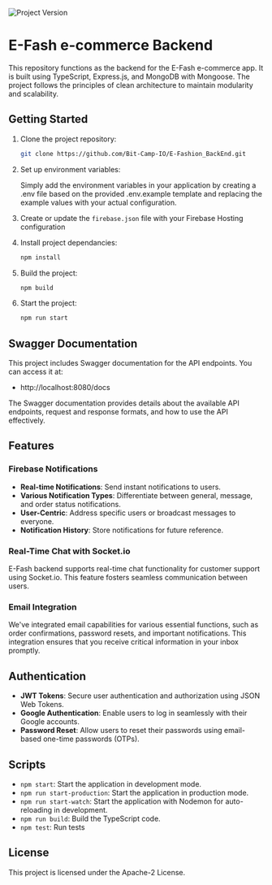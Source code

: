 ![Project Version](https://img.shields.io/badge/version-0.0.1-blue)




# E-Fash e-commerce Backend

This repository functions as the backend for the E-Fash e-commerce app. It is built using TypeScript, Express.js, and MongoDB with Mongoose. The project follows the principles of clean architecture to maintain modularity and scalability.


## Getting Started

1. Clone the project repository:

   ```bash
   git clone https://github.com/Bit-Camp-IO/E-Fashion_BackEnd.git 

2. Set up environment variables:
   
   Simply add the environment variables in your application by creating a .env file based on the provided .env.example template and replacing the example values with your actual configuration.


3. Create or update the `firebase.json` file with your Firebase Hosting configuration

4. Install project dependancies:
   ```bash
   npm install

5. Build the project:
   ```bash
   npm build
6. Start the project:
   ```bash
   npm run start
## Swagger Documentation
This project includes Swagger documentation for the API endpoints. You can access it at:

- http://localhost:8080/docs

The Swagger documentation provides details about the available API endpoints, request and response formats, and how to use the API effectively.

## Features

### Firebase Notifications

- **Real-time Notifications**: Send instant notifications to users.
- **Various Notification Types**: Differentiate between general, message, and order status notifications.
- **User-Centric**: Address specific users or broadcast messages to everyone.
- **Notification History**: Store notifications for future reference.

### Real-Time Chat with Socket.io

E-Fash backend supports real-time chat functionality for customer support using Socket.io. This feature fosters seamless communication between users.

### Email Integration

We've integrated email capabilities for various essential functions, such as order confirmations, password resets, and important notifications. This integration ensures that you receive critical information in your inbox promptly.


## Authentication

- **JWT Tokens**: Secure user authentication and authorization using JSON Web Tokens.
- **Google Authentication**: Enable users to log in seamlessly with their Google accounts.
- **Password Reset**: Allow users to reset their passwords using email-based one-time passwords (OTPs).

## Scripts
- `npm start`: Start the application in development mode.
- `npm run start-production`: Start the application in production mode.
- `npm run start-watch`: Start the application with Nodemon for auto-reloading in development.
- `npm run build`: Build the TypeScript code.
- `npm test`: Run tests 

## License
This project is licensed under the Apache-2 License.
